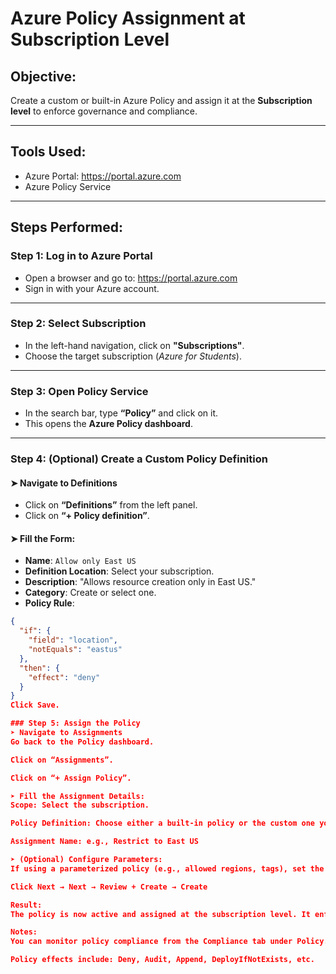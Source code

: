 # Azure Policy Assignment at Subscription Level

##  Objective:
Create a custom or built-in Azure Policy and assign it at the **Subscription level** to enforce governance and compliance.

---

##  Tools Used:
- Azure Portal: https://portal.azure.com
- Azure Policy Service

---

##  Steps Performed:

###  Step 1: Log in to Azure Portal
- Open a browser and go to: https://portal.azure.com
- Sign in with your Azure account.

---

###  Step 2: Select Subscription
- In the left-hand navigation, click on **"Subscriptions"**.
- Choose the target subscription (*Azure for Students*).

---

###  Step 3: Open Policy Service
- In the search bar, type **“Policy”** and click on it.
- This opens the **Azure Policy dashboard**.

---

###  Step 4: (Optional) Create a Custom Policy Definition

#### ➤ Navigate to Definitions
- Click on **“Definitions”** from the left panel.
- Click on **“+ Policy definition”**.

#### ➤ Fill the Form:
- **Name**: `Allow only East US`
- **Definition Location**: Select your subscription.
- **Description**: "Allows resource creation only in East US."
- **Category**: Create or select one.
- **Policy Rule**:

```json
{
  "if": {
    "field": "location",
    "notEquals": "eastus"
  },
  "then": {
    "effect": "deny"
  }
}
Click Save.

### Step 5: Assign the Policy
➤ Navigate to Assignments
Go back to the Policy dashboard.

Click on “Assignments”.

Click on “+ Assign Policy”.

➤ Fill the Assignment Details:
Scope: Select the subscription.

Policy Definition: Choose either a built-in policy or the custom one you just created.

Assignment Name: e.g., Restrict to East US

➤ (Optional) Configure Parameters:
If using a parameterized policy (e.g., allowed regions, tags), set the required values.

Click Next → Next → Review + Create → Create

Result:
The policy is now active and assigned at the subscription level. It enforces rules on all resource deployments under that subscription.

Notes:
You can monitor policy compliance from the Compliance tab under Policy.

Policy effects include: Deny, Audit, Append, DeployIfNotExists, etc.
